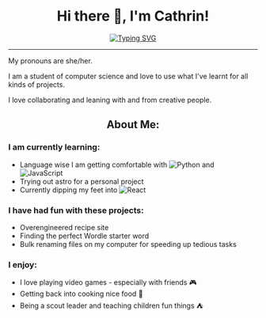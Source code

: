 <h1 align="center">
  Hi there 👋, I'm Cathrin!
</h1>

<div align="center">
<a href="https://git.io/typing-svg"><img src="https://readme-typing-svg.herokuapp.com?font=Fira+Code&pause=1000&color=05C834&center=true&vCenter=true&random=false&width=550&lines=Welcome+to+my+GitHub+page!;I+love+learning+through+my+mistakes.;I+like+taking+time+for+silly+and+fun+projects.+;There+is+nothing+better+than+finding+a+bug.;Currently+studying+software+engineering." alt="Typing SVG" /></a>
</div>

<hr></hr>
<p>
  My pronouns are she/her.
  
  I am a student of computer science and love to use what I've learnt for all kinds of projects. 
  
  I love collaborating and leaning with and from creative people. 
</p>


<h2 align="center">
  About Me:
</h2>

### I am currently learning:
   - Language wise I am getting comfortable with ![Python](https://img.shields.io/badge/python-3670A0?style=for-the-badge&logo=python&logoColor=ffdd54) and ![JavaScript](https://img.shields.io/badge/javascript-%23323330.svg?style=for-the-badge&logo=javascript&logoColor=%23F7DF1E)
   - Trying out astro for a personal project
   - Currently dipping my feet into ![React](https://img.shields.io/badge/react-%2320232a.svg?style=for-the-badge&logo=react&logoColor=%2361DAFB)

### I have had fun with these projects: 
- Overengineered recipe site
- Finding the perfect Wordle starter word
- Bulk renaming files on my computer for speeding up tedious tasks

### I enjoy:
- I love playing video games - especially with friends  :video_game:
- Getting back into cooking nice food :ramen:
- Being a scout leader and teaching children fun things :tent:
<!--
<h2 align="center">
  Socials:
</h2>



Here are some ideas to get you started:

- 🔭 I’m currently working on ...
- 🌱 I’m currently learning ...
- 👯 I’m looking to collaborate on ...
- 🤔 I’m looking for help with ...
- 💬 Ask me about ...
- 📫 How to reach me: ...
- 😄 Pronouns: ...
- ⚡ Fun fact: ...
-->
